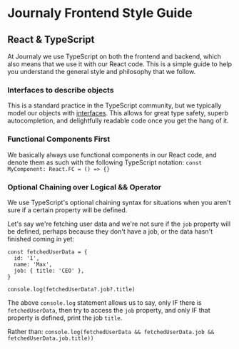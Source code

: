# Journaly Frontend Style Guide

## React & TypeScript

At Journaly we use TypeScript on both the frontend and backend, which also means that we use it with our React code. This is a simple guide to help you understand the general style and philosophy that we follow.

### Interfaces to describe objects

This is a standard practice in the TypeScript community, but we typically model our objects with [interfaces](https://www.typescriptlang.org/docs/handbook/interfaces.html). This allows for great type safety, superb autocompletion, and delightfully readable code once you get the hang of it.

### Functional Components First

We basically always use functional components in our React code, and denote them as such with the following TypeScript notation: `const MyComponent: React.FC = () => {}`

### Optional Chaining over Logical && Operator

We use TypeScript's optional chaining syntax for situations when you aren't sure if a certain property will be defined.

Let's say we're fetching user data and we're not sure if the `job` property will be defined, perhaps because they don't have a job, or the data hasn't finished coming in yet:

```
const fetchedUserData = {
  id: '1',
  name: 'Max',
  job: { title: 'CEO' },
}

console.log(fetchedUserData?.job?.title)
```

The above `console.log` statement allows us to say, only IF there is `fetchedUserData`, then try to access the `job` property, and only IF that property is defined, print the job `title`.

Rather than: `console.log(fetchedUserData && fetchedUserData.job && fetchedUserData.job.title))`
